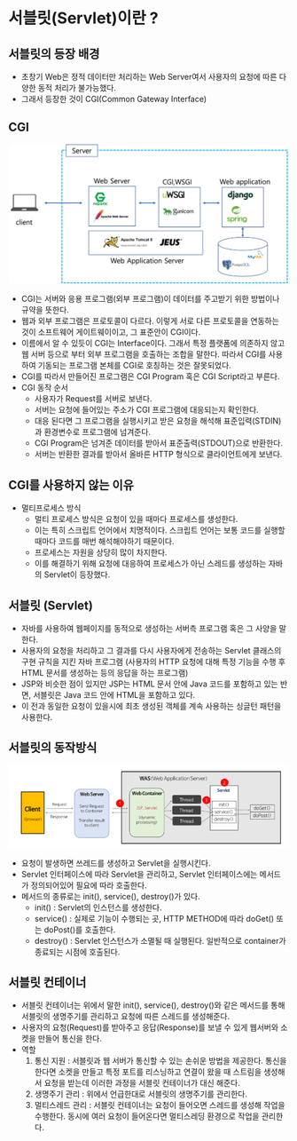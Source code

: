 # 서블릿(Servlet)이란 ?
## 서블릿의 등장 배경
* 초창기 Web은 정적 데이터만 처리하는 Web Server여서 사용자의 요청에 따른 다양한 동적 처리가 불가능했다.
* 그래서 등장한 것이 CGI(Common Gateway Interface)

## CGI
![CGI를 나타내는 사진](./img/Common-Gateway-Interface.png)
* CGI는 서버와 응용 프로그램(외부 프로그램)이 데이터를 주고받기 위한 방법이나 규약을 뜻한다.
* 웹과 외부 프로그램은 프로토콜이 다르다. 이렇게 서로 다른 프로토콜을 연동하는 것이 소프트웨어 게이트웨이이고, 그 표준안이 CGI이다.
* 이름에서 알 수 있듯이 CGI는 Interface이다. 그래서 특정 플랫폼에 의존하지 않고 웹 서버 등으로 부터
외부 프로그램을 호출하는 조합을 말한다. 따라서 CGI를 사용하여 기동되는 프로그램 본체를 CGI로 호칭하는 것은 잘못되었다.
* CGI를 따라서 만들어진 프로그램은 CGI Program 혹은 CGI Script라고 부른다.
* CGI 동작 순서
  * 사용자가 Request를 서버로 보낸다.
  * 서버는 요청에 들어있는 주소가 CGI 프로그램에 대응되는지 확인한다.
  * 대응 된다면 그 프로그램을 실행시키고 받은 요청을 해석해 표준입력(STDIN)과 환경변수로 프로그램에 넘겨준다.
  * CGI Program은 넘겨준 데이터를 받아서 표준출력(STDOUT)으로 반환한다.
  * 서버는 반환한 결과를 받아서 올바른 HTTP 형식으로 클라이언트에게 보낸다.

## CGI를 사용하지 않는 이유
* 멀티프로세스 방식
  * 멀티 프로세스 방식은 요청이 있을 때마다 프로세스를 생성한다.
  * 이는 특히 스크립트 언어에서 치명적이다. 스크립트 언어는 보통 코드를 실행할 때마다 코드를 매번 해석해야하기 때문이다.
  * 프로세스는 자원을 상당히 많이 차지한다.
  * 이를 해결하기 위해 요청에 대응하여 프로세스가 아닌 스레드를 생성하는 자바의 Servlet이 등장했다.

## 서블릿 (Servlet)
* 자바를 사용하여 웹페이지를 동적으로 생성하는 서버측 프로그램 혹은 그 사양을 말한다.
* 사용자의 요청을 처리하고 그 결과를 다시 사용자에게 전송하는 Servlet 클래스의 구현 규칙을 지킨 자바 프로그램
  (사용자의 HTTP 요청에 대해 특정 기능을 수행 후 HTML 문서를 생성하는 등의 응답을 하는 프로그램)
* JSP와 비슷한 점이 있지만 JSP는 HTML 문서 안에 Java 코드를 포함하고 있는 반면, 서블릿은 Java 코드 안에 HTML을 포함하고 있다.
* 이 전과 동일한 요청이 있을시에 최초 생성된 객체를 계속 사용하는 싱글턴 패턴을 사용한다.


## 서블릿의 동작방식
![서블릿 구조](./img/servlet-structure.png)
* 요청이 발생하면 쓰레드를 생성하고 Servlet을 실행시킨다.
* Servlet 인터페이스에 따라 Servlet을 관리하고, Servlet 인터페이스에는 메서드가 정의되어있어 필요에 따라 호출한다.
* 메서드의 종류로는 init(), service(), destroy()가 있다.
  * init() : Servlet의 인스턴스를 생성한다.
  * service() : 실제로 기능이 수행되는 곳, HTTP METHOD에 따라 doGet() 또는 doPost()를 호출한다.
  * destroy() : Servlet 인스턴스가 소멸될 때 실행된다. 일반적으로 container가 종료되는 시점에 호출된다.

## 서블릿 컨테이너
* 서블릿 컨테이너는 위에서 말한 init(), service(), destroy()와 같은 메서드를 통해 서블릿의 생명주기를 관리하고
요청에 따른 스레드를 생성해준다.
* 사용자의 요청(Request)를 받아주고 응답(Response)를 보낼 수 있게 웹서버와 소켓을 만들어 통신을 한다.
* 역할
  1. 통신 지원 : 서블릿과 웹 서버가 통신할 수 있는 손쉬운 방법을 제공한다. 통신을 한다면 소켓을 만들고 특정 포트를 리스닝하고 연결이 왔을 때
  스트림을 생성해서 요청을 받는데 이러한 과정을 서블릿 컨테이너가 대신 해준다.
  2. 생명주기 관리 : 위에서 언급한대로 서블릿의 생명주기를 관리한다.
  3. 멀티스레드 관리 : 서블릿 컨테이너는 요청이 들어오면 스레드를 생성해 작업을 수행한다. 동시에 여러 요청이 들어온다면 멀티스레딩 환경으로 작업을 관리한다.